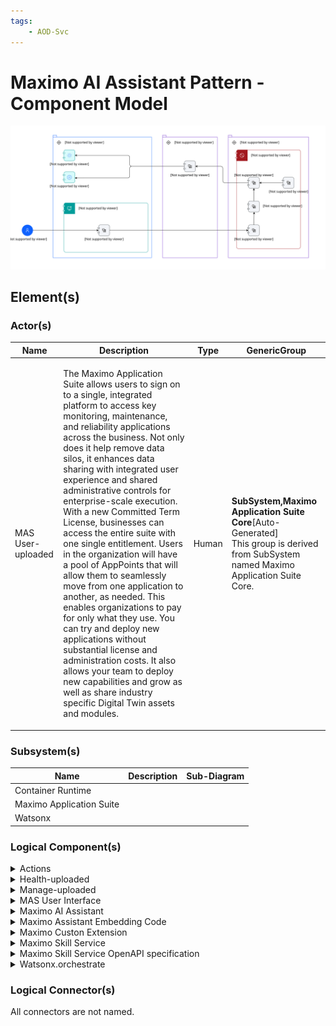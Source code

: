```yaml
---
tags:
    - AOD-Svc
---
```


#  Maximo AI Assistant Pattern - Component Model




![Maximo AI Assistant Pattern - Component Model](../../../img/aodservices_4zkPguMTpkU_BtQWIkjwL.svg)








## Element(s)




### Actor(s)

| Name | Description | Type | GenericGroup |
| --- | --- | --- | --- |
| MAS User-uploaded | <p>The Maximo Application Suite allows users to sign on to a single, integrated platform to access key monitoring, maintenance, and reliability applications across the business. Not only does it help remove data silos, it enhances data sharing with integrated user experience and shared administrative controls for enterprise-scale execution. With a new Committed Term License, businesses can access the entire suite with one single entitlement. Users in the organization will have a pool of AppPoints that will allow them to seamlessly move from one application to another, as needed. This enables organizations to pay for only what they use. You can try and deploy new applications without substantial license and administration costs. It also allows your team to deploy new capabilities and grow as well as share industry specific Digital Twin assets and modules.</p> | Human | <div><strong>SubSystem,Maximo Application Suite Core</strong>[Auto-Generated]</div><div>This group is derived from SubSystem named Maximo Application Suite Core.</div> |





### Subsystem(s)

| Name | Description | Sub-Diagram |
| --- | --- | --- |
| Container Runtime |  |  |
| Maximo Application Suite |  |  |
| Watsonx |  |  |





### Logical Component(s)

    

<details markdown=1>
<summary markdown="span">Actions</summary>

<table>
    <caption></caption>
    <tr>
        <td> <strong>Name</strong> </td>
        <td>Actions</td>
    </tr> 
    <tr>
        <td> <strong>Description</strong> </td>
        <td><p>Provides the functionality to react to cretain actions within the AI Assistant</p></td>
    </tr>
</table>
</details>


    

<details markdown=1>
<summary markdown="span">Health-uploaded</summary>

<table>
    <caption></caption>
    <tr>
        <td> <strong>Name</strong> </td>
        <td>Health-uploaded</td>
    </tr> 
    <tr>
        <td> <strong>Description</strong> </td>
        <td><p>Manage the health of your assets using IoT data from asset sensors, asset records and work history to increase asset availability and improve replacement planning. Get a true view of asset health via dashboard displays to provide evidence to base operational decisions.</p></td>
    </tr>
    <tr>
        <td> <strong>Primary Capability</strong> </td>
        <td><div>application</div></td>
    </tr>
    <tr>
        <td> <strong>Functional Requirement</strong> </td>
        <td><div>MAS Health-uploaded - Maximo Application Suite: Health Functional Requirement-uploaded</div></td>
    </tr>
</table>
</details>


    

<details markdown=1>
<summary markdown="span">Manage-uploaded</summary>

<table>
    <caption></caption>
    <tr>
        <td> <strong>Name</strong> </td>
        <td>Manage-uploaded</td>
    </tr> 
    <tr>
        <td> <strong>Description</strong> </td>
        <td><p>Reduce downtime and costs by optimizing asset management and maintenance processes to improve operational performance. Leverage embedded industry expertise with best-practice data models and workflows to accelerate your industry transformation. Unify asset management processes using role-based workspaces to help teams across your enterprise. Unify robust asset life cycle and maintenance management activities, providing insight into all enterprise assets, their conditions and work processes to achieve better planning<br>and control.</p></td>
    </tr>
    <tr>
        <td> <strong>Primary Capability</strong> </td>
        <td><div>application</div></td>
    </tr>
    <tr>
        <td> <strong>Functional Requirement</strong> </td>
        <td><div>MAS Manage WOI - AI: Work Order Intelligence</div><div>MAS Manage-uploaded - Maximo Application Suite: Manage Functioanl Requirement-uploaded</div></td>
    </tr>
</table>
</details>


    

<details markdown=1>
<summary markdown="span">MAS User Interface</summary>

<table>
    <caption></caption>
    <tr>
        <td> <strong>Name</strong> </td>
        <td>MAS User Interface</td>
    </tr> 
    <tr>
        <td> <strong>Description</strong> </td>
        <td><p>USer Interface for the MAS suite of applications</p></td>
    </tr>
    <tr>
        <td> <strong>Primary Capability</strong> </td>
        <td><div>application</div></td>
    </tr>
</table>
</details>


    

<details markdown=1>
<summary markdown="span">Maximo AI Assistant</summary>

<table>
    <caption></caption>
    <tr>
        <td> <strong>Name</strong> </td>
        <td>Maximo AI Assistant</td>
    </tr> 
    <tr>
        <td> <strong>Description</strong> </td>
        <td><p>Maximo AI Assistant Provides capabilities to allow for determining asset health, examining the work orders for the asset and the creation of work orders for remedying unhealthy assets all through a natural language interface</p></td>
    </tr>
</table>
</details>


    

<details markdown=1>
<summary markdown="span">Maximo Assistant Embedding Code</summary>

<table>
    <caption></caption>
    <tr>
        <td> <strong>Name</strong> </td>
        <td>Maximo Assistant Embedding Code</td>
    </tr> 
    <tr>
        <td> <strong>Description</strong> </td>
        <td><p>Code to embed the MAximo AI Assistant into the Maximo Application Suite User Interfaces</p></td>
    </tr>
</table>
</details>


    

<details markdown=1>
<summary markdown="span">Maximo Custon Extension</summary>

<table>
    <caption></caption>
    <tr>
        <td> <strong>Name</strong> </td>
        <td>Maximo Custon Extension</td>
    </tr> 
</table>
</details>


    

<details markdown=1>
<summary markdown="span">Maximo Skill Service</summary>

<table>
    <caption></caption>
    <tr>
        <td> <strong>Name</strong> </td>
        <td>Maximo Skill Service</td>
    </tr> 
    <tr>
        <td> <strong>Description</strong> </td>
        <td><p>Provides the capability to interact with the manage and health applications via the OSLC service that they provide</p></td>
    </tr>
</table>
</details>


    

<details markdown=1>
<summary markdown="span">Maximo Skill Service OpenAPI specification</summary>

<table>
    <caption></caption>
    <tr>
        <td> <strong>Name</strong> </td>
        <td>Maximo Skill Service OpenAPI specification</td>
    </tr> 
    <tr>
        <td> <strong>Description</strong> </td>
        <td><p>The OpenAPI Specification for the servceis provided by the Maximo Skill Service component</p></td>
    </tr>
</table>
</details>


    

<details markdown=1>
<summary markdown="span">Watsonx.orchestrate</summary>

<table>
    <caption></caption>
    <tr>
        <td> <strong>Name</strong> </td>
        <td>Watsonx.orchestrate</td>
    </tr> 
    <tr>
        <td> <strong>Description</strong> </td>
        <td><p>IBM watsonx Orchestrate, powered by LLMs, is here to help by bringing generative AI and automation to every business domain across the enterprise.</p><ul><li>Delivers conversational AI and automation capabilities to transform how work gets done while increasing productivity, lowering costs and improving agility.</li><li>It's personalized with the skills to support the work of your teams, using the tools they already use.</li><li>Use purpose-built AI assistants for quick and easy task completion and complex processes facilitated  by engaging natural language experience</li><li>Empower domain experts to create customized AI assistants with a low-code builder, supporting diverse enterprise functions like HR, Finance, Sales, and Procurement.</li></ul><p>Build your AI assistant with Orchestrate to streamline your team's efforts and reclaim your day.</p></td>
    </tr>
    <tr>
        <td> <strong>Primary Capability</strong> </td>
        <td><div>application</div></td>
    </tr>
</table>
</details>


    




### Logical Connector(s)






All connectors are not named.

    




